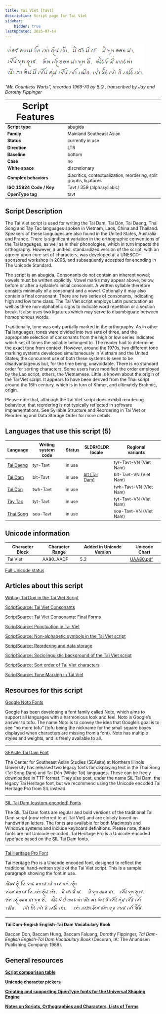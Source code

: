 ```yaml
---
title: Tai Viet [Tavt]
description: Script page for Tai Viet
sidebar:
    hidden: true
lastUpdated: 2025-07-14
---
```


![Tai Viet sample](images/tavt-sample.png)

_"Mr. Countless Warts", recorded 1969-70 by B.Q., transcribed by Jay and Dorothy Fippinger_

**<span style="font-size: 29px">Script Features</span>** |     |
------------------- | --- |
**Script type** | abugida |   
**Family** | Mainland Southeast Asian |
**Status** | currently in use |
**Direction** | LTR |
**Baseline** | bottom |
**Case** | no |        
**White space** | discretionary |
**Complex behaviors** | diacritics, contextualization, reordering, split graphs, ligatures |
**ISO 15924 Code / Key** | Tavt / 359 (alphasyllabic) |
**OpenType tag** | tavt |

## Script Description

The Tai Viet script is used for writing the Tai Dam, Tai Dón, Tai Daeng, Thai Song and Tày Tac languages spoken in Vietnam, Laos, China and Thailand. Speakers of these languages are also found in the United States, Australia and France. There is significant variation in the orthographic conventions of the Tai languages, as well as in their phonologies, which in turn impacts the orthography. However, a unified, standardized version of the script, with an agreed upon core set of characters, was developed at a UNESCO-sponsored workshop in 2006, and subsequently accepted for encoding in The Unicode Standard.

The script is an abugida. Consonants do not contain an inherent vowel; vowels must be written explicitly. Vowel marks may appear above, below, before or after a syllable's initial consonant. A written syllable therefore consists minimally of a consonant and a vowel. Optionally it may also contain a final consonant. There are two series of consonants, indicating high and low tone class. The Tai Viet script employs Latin punctuation as well as three non-alphabetic signs to indicate word repetition or a section break. It also uses two ligatures which may serve to disambiguate between homophonous words.

Traditionally, tone was only partially marked in the orthography. As in other Tai languages, tones were divided into two sets of three, and the appropriate selection of consonants from the high or low series indicated which set of tones the syllable belonged to. The reader had to determine the exact tone from context. However, around the 1970s, two different tone marking systems developed simultaneously in Vietnam and the United States; the concurrent use of both these systems is seen to be disadvantageous but, for the time being, unavoidable. There is no standard order for sorting characters. Some users have modified the order employed by the Lao script, others, the Vietnamese.
Little is known about the origin of the Tai Viet script. It appears to have been derived from the Thai script around the 16th century, which is in turn of Khmer, and ultimately Brahmic, origin.

Please note that, although the Tai Viet script does exhibit reordering behaviour, that reordering is not typically reflected in software implementations. See Syllable Structure and Reordering in Tai Viet or Reordering and Data Storage Order for more details.

## Languages that use this script (5)

Language | Writing system<br>code | Status | SLDR/CLDR<br>locale | Regional<br>variants |
-------- | ---------------------- | ------ | ------------------- | -------------------- |
<u>Tai Daeng</u> | tyr-Tavt | in use | | tyr-Tavt-VN (Viet Nam) |
[Tai Dam](https://writingsystems.info/scrlang/lang-blt) | blt-Tavt | in use | [blt \[Tai Dam\]](https://unicode.org/cldr/charts/47/summary/blt.html) | blt-Tavt-VN (Viet Nam) |
<u>Tai Dón</u> | twh-Tavt | in use | | twh-Tavt-VN (Viet Nam) |
<u>Tày Tac</u> | tyt-Tavt | in use | | tyt-Tavt-VN (Viet Nam) |
<u>Thai Song</u> | soa-Tavt | in use | | soa-Tavt-VN (Viet Nam) |

## Unicode information

Character Block | Character Range | Added in Unicode Version | Unicode Chart |
--------------- | --------------- | ------------------------ | ------------- |
Tai Viet | AA80..AADF | 5.2 | [UAA80.pdf](http://www.unicode.org/charts/PDF/UAA80.pdf) |

[Full Unicode status](https://writingsystems.info/scrlang/articles/tavt-unicode-status)

## Articles about this script

[Writing Tai Don in the Tai Viet Script](https://writingsystems.info/scrlang/articles/writing-tai-don-in-tai-viet-script)

[ScriptSource: Tai Viet Consonants](https://scriptsource.org/cms/scripts/page.php?item_id=entry_detail&uid=lbwpkrqk7b)

[ScriptSource: Tai Viet Consonants: Final Forms](https://scriptsource.org/cms/scripts/page.php?item_id=entry_detail&uid=wf6hxndwyv)

[ScriptSource: Punctuation in Tai Viet](https://scriptsource.org/cms/scripts/page.php?item_id=entry_detail&uid=cgb457356b)

[ScriptSource: Non-alphabetic symbols in the Tai Viet script](https://scriptsource.org/cms/scripts/page.php?item_id=entry_detail&uid=c8hc999bc3)

[ScriptSource: Reordering and data storage](https://scriptsource.org/cms/scripts/page.php?item_id=entry_detail&uid=l5bvp27v3r)

[ScriptSource: Sociolinguistic background of the Tai Viet script](https://scriptsource.org/cms/scripts/page.php?item_id=entry_detail&uid=67379a5c7f)

[ScriptSource: Sort order of Tai Viet characters](https://scriptsource.org/cms/scripts/page.php?item_id=entry_detail&uid=526eb6gcce)

[ScriptSource: Tone Marking in Tai Viet](https://scriptsource.org/cms/scripts/page.php?item_id=entry_detail&uid=gd75e3bb44)

## Resources for this script

[Google Noto Fonts](https://www.google.com/get/noto/)

Google has been developing a font family called Noto, which aims to support all languages with a harmonious look and feel. Noto is Google’s answer to tofu. The name Noto is to convey the idea that Google’s goal is to see “no more tofu” (tofu being the nickname for the small square boxes displayed when characters are missing from a font). Noto has multiple styles and weights, and is freely available to all.

<hr style="color:gray">

[SEAsite Tai Dam Font](http://www.seasite.niu.edu/tai/TaiDam/)

The Center for Southeast Asian Studies (SEAsite) at Northern Illinois University has released two legacy fonts for displaying text in the Thai Song (Tai Song Dam) and Tai Dón (White Tai) languages. These can be freely downloaded in TTF format. They also post, under the name SIL Tai Dam, the legacy Tai Heritage font, but we recommend using the Unicode encoded  Tai Heritage Pro from SIL instead.

<hr style="color:gray">

[SIL Tai Dam (custom-encoded) Fonts](http://scripts.sil.org/SILTD_home)

The SIL Tai Dam fonts are regular and bold versions of the traditional Tai Dam script (now referred to as Tai Viet) and are closely based on handwritten letters. The fonts are available for both Macintosh and Windows systems and include keyboard definitions.
Please note, these fonts are not Unicode encoded.  Tai Heritage Pro is a Unicode-encoded typeface based on the SIL Tai Dam fonts.

<hr style="color:gray">

[Tai Heritage Pro Font](http://software.sil.org/taiheritage/)

Tai Heritage Pro is a Unicode encoded font, designed to reflect the traditional hand-written style of the Tai Viet script. This is a sample paragraph showing the font in use.

![Tai Heritage sample](images/tavt-THPSample.png)

<hr style="color:gray">

**Tai Dam-Engish English-Tai Dam Vocabulary Book**

Baccan Don, Baccam Hung, Baccam Faluang, Dorothy Fippinger, _Tai Dam-English English-Tai Dam Vocabulary Book_ (Decorah, IA: The Anundsen Publishing Company: 1989).

## General resources

**[Script comparison table](https://r12a.github.io/scripts/script-features/)**

**[Unicode character pickers](https://r12a.github.io/pickers/)**

**[Creating and supporting OpenType fonts for the Universal Shaping Engine](http://www.microsoft.com/typography/OpenTypeDev/USE/intro.htm)**

**[Notes on Scripts, Orthographies and Characters, Lists of Terms](https://r12a.github.io/scripts/#scriptnotes)**